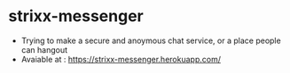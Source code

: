 # strixx-messenger
+ Trying to make a secure and anoymous chat service, or a place people can hangout
+ Avaiable at : https://strixx-messenger.herokuapp.com/
